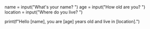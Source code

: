 
name = input("What's your name? ")
age = input("How old are you? ")
location = input("Where do you live? ")


print(f"Hello [name], you are [age] years old and live in [location].")
